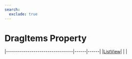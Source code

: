 ```yaml
---
search:
  exclude: true
---
```


<h1 class="heading"><span class="name">DragItems Property</span></h1>

|----------------------------------|------|------|
|[ListView](../objects/listview.md)|&nbsp;|&nbsp;|
